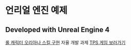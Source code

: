 # 언리얼 엔진 예제

Developed with Unreal Engine 4   
---
[롤 캐릭터 오리아나 스킬 구현](https://youtu.be/awBJutd_Jyc)
자율 개발 과제
[TPS 게임 보러가기](https://youtu.be/J2F54ePCnwE)
